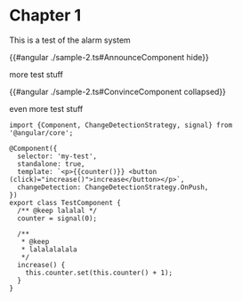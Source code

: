 # Chapter 1

This is a test of the alarm system

{{#angular ./sample-2.ts#AnnounceComponent hide}}

more test stuff

{{#angular ./sample-2.ts#ConvinceComponent collapsed}}

even more test stuff

```ts,angular
import {Component, ChangeDetectionStrategy, signal} from '@angular/core';

@Component({
  selector: 'my-test',
  standalone: true,
  template: `<p>{{counter()}} <button (click)="increase()">increase</button></p>`,
  changeDetection: ChangeDetectionStrategy.OnPush,
})
export class TestComponent {
  /** @keep lalalal */
  counter = signal(0);

  /**
   * @keep
   * lalalalalala
   */
  increase() {
    this.counter.set(this.counter() + 1);
  }
}
```
